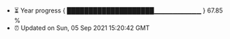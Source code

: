 - ⏳ Year progress { ████████████████████▁▁▁▁▁▁▁▁▁▁ } 67.85 %
- ⏰ Updated on Sun, 05 Sep 2021 15:20:42 GMT

